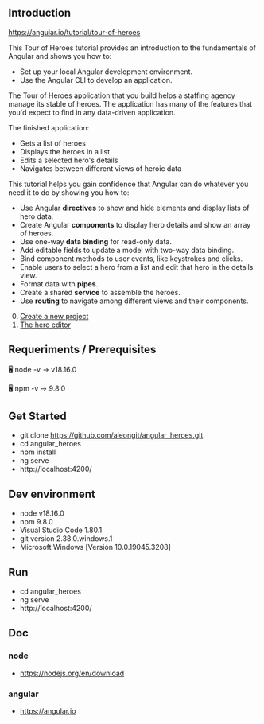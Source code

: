 ## Introduction

https://angular.io/tutorial/tour-of-heroes

This Tour of Heroes tutorial provides an introduction to the fundamentals of Angular and shows you how to:
- Set up your local Angular development environment.
- Use the Angular CLI to develop an application.

The Tour of Heroes application that you build helps a staffing agency manage its stable of heroes. The application has many of the features that you'd expect to find in any data-driven application.

The finished application:
- Gets a list of heroes
- Displays the heroes in a list
- Edits a selected hero's details
- Navigates between different views of heroic data

This tutorial helps you gain confidence that Angular can do whatever you need it to do by showing you how to:

- Use Angular **directives** to show and hide elements and display lists of hero data.
- Create Angular **components** to display hero details and show an array of heroes.
- Use one-way **data binding** for read-only data.
- Add editable fields to update a model with two-way data binding.
- Bind component methods to user events, like keystrokes and clicks.
- Enable users to select a hero from a list and edit that hero in the details view.
- Format data with **pipes**.
- Create a shared **service** to assemble the heroes.
- Use **routing** to navigate among different views and their components.



0. [Create a new project](md/0.md)
1. [The hero editor](md/1.md)




## Requeriments / Prerequisites

🖥️ node -v
→ v18.16.0

🖥️ npm -v
→ 9.8.0



## Get Started

- git clone https://github.com/aleongit/angular_heroes.git
- cd angular_heroes
- npm install
- ng serve
- http://localhost:4200/



## Dev environment

- node v18.16.0
- npm 9.8.0
- Visual Studio Code 1.80.1
- git version 2.38.0.windows.1
- Microsoft Windows [Versión 10.0.19045.3208]




## Run

- cd angular_heroes
- ng serve
- http://localhost:4200/





## Doc

### node
- https://nodejs.org/en/download


### angular
- https://angular.io
